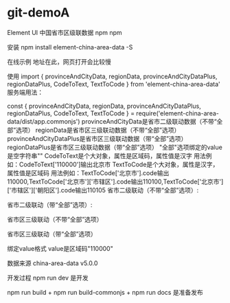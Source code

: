 # git-demoA
Element UI 中国省市区级联数据
npm npm

安装
npm install element-china-area-data -S

在线示例
地址在此，网页打开会比较慢

使用
import { provinceAndCityData, regionData, provinceAndCityDataPlus, regionDataPlus, CodeToText, TextToCode } from 'element-china-area-data'
服务端用法：

const { provinceAndCityData, regionData, provinceAndCityDataPlus, regionDataPlus, CodeToText, TextToCode } = require('element-china-area-data/dist/app.commonjs')
provinceAndCityData是省市二级联动数据（不带“全部”选项）
regionData是省市区三级联动数据（不带“全部”选项）
provinceAndCityDataPlus是省市区三级联动数据（带“全部”选项）
regionDataPlus是省市区三级联动数据（带“全部”选项）
"全部"选项绑定的value是空字符串""
CodeToText是个大对象，属性是区域码，属性值是汉字 用法例如：CodeToText['110000']输出北京市
TextToCode是个大对象，属性是汉字，属性值是区域码 用法例如：TextToCode['北京市'].code输出110000,TextToCode['北京市']['市辖区'].code输出110100,TextToCode['北京市']['市辖区']['朝阳区'].code输出110105
省市二级联动（不带“全部”选项）:

<template>
  <div id="app">
    <el-cascader
      size="large"
      :options="options"
      v-model="selectedOptions"
      @change="handleChange">
    </el-cascader>
  </div>
</template>

<script>
  import { provinceAndCityData } from 'element-china-area-data'
  export default {
    data () {
      return {
        options: provinceAndCityData,
        selectedOptions: []
      }
    },

    methods: {
      handleChange (value) {
        console.log(value)
      }
    }
  }
</script>
省市二级联动（带“全部”选项）:

<template>
  <div id="app">
    <el-cascader
      size="large"
      :options="options"
      v-model="selectedOptions"
      @change="handleChange">
    </el-cascader>
  </div>
</template>

<script>
  import { provinceAndCityDataPlus } from 'element-china-area-data'
  export default {
    data () {
      return {
        options: provinceAndCityDataPlus,
        selectedOptions: []
      }
    },

    methods: {
      handleChange (value) {
        console.log(value)
      }
    }
  }
</script>
省市区三级联动（不带“全部”选项）

<template>
  <div id="app">
    <el-cascader
      size="large"
      :options="options"
      v-model="selectedOptions"
      @change="handleChange">
    </el-cascader>
  </div>
</template>

<script>
  import { regionData } from 'element-china-area-data'
  export default {
    data () {
      return {
        options: regionData,
        selectedOptions: []
      }
    },

    methods: {
      handleChange (value) {
        console.log(value)
      }
    }
  }
</script>
省市区三级联动（带“全部”选项）
<template>
  <div id="app">
    <el-cascader
      size="large"
      :options="options"
      v-model="selectedOptions"
      @change="handleChange">
    </el-cascader>
  </div>
</template>

<script>
  import { regionDataPlus } from 'element-china-area-data'
  export default {
    data () {
      return {
        options: regionDataPlus,
        selectedOptions: []
      }
    },

    methods: {
      handleChange (value) {
        console.log(value)
      }
    }
  }
</script>
绑定value格式
value是区域码"110000"

数据来源
china-area-data v5.0.0

开发过程
npm run dev 是开发

npm run build + npm run build-commonjs + npm run docs 是准备发布
